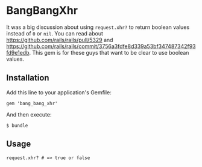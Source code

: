 # BangBangXhr

It was a big discussion about using `request.xhr?` to return boolean values instead of `0` or `nil`.
You can read about https://github.com/rails/rails/pull/5329 and
https://github.com/rails/rails/commit/3756a3fdfe8d339a53bf347487342f93fd9e1edb.
This gem is for these guys that want to be clear to use boolean values.

## Installation

Add this line to your application's Gemfile:

    gem 'bang_bang_xhr'

And then execute:

    $ bundle

## Usage

    request.xhr? # => true or false